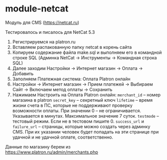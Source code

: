 # module-netcat
Модуль для CMS (https://netcat.ru)

Тестировалось и писалось для NetCat 5.3

1. Регистрируемся на platron.ru
2. Вставляем распакованную папку netcat в корень сайта
3. Копируем содержание файла make.sql и выполняем его в командной строке SQL (Админка NetCat -> Инструменты -> Командная строка SQL)
4. Далее заходим Настройки -> Интернет магазин -> Оплата -> Добавить
5. Заполняем Платежная система: Оплата Platron онлайн
6. Настройки -> Интернет магазин -> Прием платежей -> Выбираем Сайт -> Включаем метод оплаты -> Сохранить
7. Нажимаем Настроить на Оплата Platron онлайн:
`merchant_id` – номер магазина в platron
`secret_key` – секретный ключ
`lifetime` – время жизни счета в ПС, которые не поддерживают проверку возможности оплаты. При значении 0 – не ограничивается. Указывается в минутах. Максимальное значение 7 суток.
`testmode` – тестовый режим. Если не в тестовом пишите 0.
`success_url` и `failure_url` – страницы, которые можно создать через админку CMS. При их указании человек будет попадать на эти странице при удачной и не удачной оплате, соответственно.

Данные по магазину берем из https://www.platron.ru/admin/merchants.php
